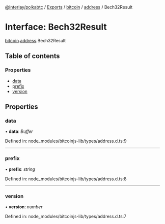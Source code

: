 [@interlay/polkabtc](/README.md) / [Exports](/modules.md) / [bitcoin](/modules/bitcoin.md) / [address](/modules/bitcoin.address.md) / Bech32Result

# Interface: Bech32Result

[bitcoin](/modules/bitcoin.md).[address](/modules/bitcoin.address.md).Bech32Result

## Table of contents

### Properties

- [data](/interfaces/bitcoin.address.bech32result.md#data)
- [prefix](/interfaces/bitcoin.address.bech32result.md#prefix)
- [version](/interfaces/bitcoin.address.bech32result.md#version)

## Properties

### data

• **data**: *Buffer*

Defined in: node_modules/bitcoinjs-lib/types/address.d.ts:9

___

### prefix

• **prefix**: *string*

Defined in: node_modules/bitcoinjs-lib/types/address.d.ts:8

___

### version

• **version**: *number*

Defined in: node_modules/bitcoinjs-lib/types/address.d.ts:7
